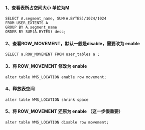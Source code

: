 #### 1、查看表所占空间大小 单位为M
```
SELECT A.segment_name, SUM(A.BYTES)/1024/1024
FROM USER_EXTENTS A 
GROUP BY A.segment_name
ORDER BY SUM(A.BYTES) desc;
```

#### 2、查看ROW_MOVEMENT，默认一般是disable，需要改为 enable
```
SELECT a.ROW_MOVEMENT FROM user_tables a ;
```

#### 3、将 ROW_MOVEMENT 修改为 enable
```
alter table WMS_LOCATION enable row movement;
```

#### 4、释放表空间
```
alter table WMS_LOCATION shrink space
```

#### 5、将 ROW_MOVEMENT 还原为 enable （这一步很重要）
```
alter table WMS_LOCATION disable row movement;
```